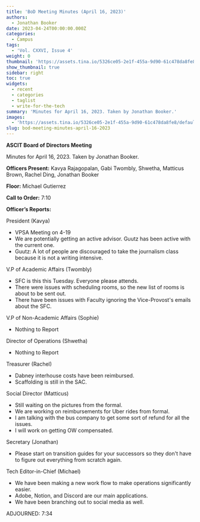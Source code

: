 ```yaml
---
title: 'BoD Meeting Minutes (April 16, 2023)'
authors:
  - Jonathan Booker
date: 2023-04-24T00:00:00.000Z
categories:
  - Campus
tags:
  - 'Vol. CXXVI, Issue 4'
weight: 0
thumbnail: 'https://assets.tina.io/5326ce05-2e1f-455a-9d90-61c478da8fe8/default4.jpg'
show_thumbnail: true
sidebar: right
toc: true
widgets:
  - recent
  - categories
  - taglist
  - write-for-the-tech
summary: 'Minutes for April 16, 2023. Taken by Jonathan Booker.'
images:
  - 'https://assets.tina.io/5326ce05-2e1f-455a-9d90-61c478da8fe8/default4.jpg'
slug: bod-meeting-minutes-april-16-2023
---
```


**ASCIT Board of Directors Meeting**

Minutes for April 16, 2023. Taken by Jonathan Booker.

**Officers Present:** Kavya Rajagopalan, Gabi Twombly, Shwetha, Matticus Brown, Rachel Ding, Jonathan Booker

**Floor:** Michael Gutierrez

**Call to Order:** 7:10

**Officer’s Reports:**

President (Kavya)

* VPSA Meeting on 4-19
* We are potentially getting an active advisor. Guutz has been active with the current one.
* Guutz: A lot of people are discouraged to take the journalism class because it is not a writing intensive.

V.P of Academic Affairs (Twombly)

* SFC is this this Tuesday. Everyone please attends.
* There were issues with scheduling rooms, so the new list of rooms is about to be sent out.
* There have been issues with Faculty ignoring the Vice-Provost's emails about the SFC.

V.P of Non-Academic Affairs (Sophie)

* Nothing to Report

Director of Operations (Shwetha)

* Nothing to Report

Treasurer (Rachel)

* Dabney interhouse costs have been reimbursed.
* Scaffolding is still in the SAC.

Social Director (Matticus)

* Still waiting on the pictures from the formal.
* We are working on reimbursements for Uber rides from formal.
* I am talking with the bus company to get some sort of refund for all the issues.
* I will work on getting OW compensated.

Secretary (Jonathan)

* Please start on transition guides for your successors so they don't have to figure out everything from scratch again.

Tech Editor-in-Chief (Michael)

* We have been making a new work flow to make operations significantly easier.
* Adobe, Notion, and Discord are our main applications.
* We have been branching out to social media as well.

ADJOURNED: 7:34
